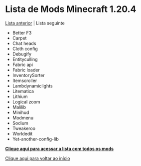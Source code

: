 # Lista de Mods Minecraft 1.20.4

[Lista anterior](mods%201.20.1.md) | Lista seguinte

- Better F3
- Carpet
- Chat heads
- Cloth config
- Debugify
- Entityculling
- Fabric api
- Fabric loader
- InventorySorter
- Itemscroller
- Lambdynamiclights
- Litematica
- Lithium
- Logical zoom
- Malilib
- Minihud
- Modmenu
- Sodium
- Tweakeroo
- Worldedit
- Yet-another-config-lib

[**Clique aqui para acessar a lista com todos os mods**](../todosMods.md)

[Clique aqui para voltar ao início](../README.md)
